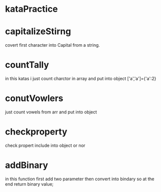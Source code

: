# kataPractice


#  capitalizeStirng 
covert first character into Capital from a string.

# countTally 
in this katas i just count charctor in array and put into object
['a','a']={'a':2}

 # conutVowlers 
 just count vowels from arr and put into object

 # checkproperty
  check propert include into object or nor


  #     addBinary
   in this function first add two parameter then convert into bindary 
   so at the end return binary value;